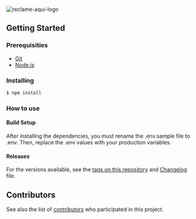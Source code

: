 ![reclame-aqui-logo](https://www.reclameaqui.com.br/images/reclame-aqui-logo.4d0b9798.png)

## Getting Started

### Prerequisities

- [Git](https://git-scm.com/)
- [Node.js](https://nodejs.org/en/)

### Installing

``` bash
$ npm install
```
### How to use

#### Build Setup

After installing the dependencies, you must rename the .env.sample file to .env. Then, replace the .env values with your production variables.

#### Releases

For the versions available, see the [tags on this repository](https://github.com/kosicki123/ra-backend-test/tags) and [Changelog](./CHANGELOG.md) file.

## Contributors

See also the list of [contributors](https://github.com/kosicki123/ra-backend-test/graphs/contributors) who participated in this project.
